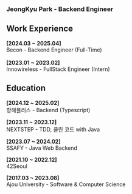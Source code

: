 <h3>JeongKyu Park - Backend Engineer</h3>

<h2>Work Experience</h2>

**[2024.03 ~ 2025.04]**<br>
Becon - Backend Engineer (Full-Time) <br><br>
**[2023.01 ~ 2023.02]**<br>
Innowireless - FullStack Engineer (Intern)

<h2>Education</h2>

**[2024.12 ~ 2025.02]**<br>
항해플러스 - Backend (Typescript) <br>

**[2023.11 ~ 2023.12]**<br>
NEXTSTEP - TDD, 클린 코드 with Java <br>

**[2023.07 ~ 2024.02]**<br>
SSAFY - Java Web Backend<br>

**[2021.10 ~ 2022.12]**<br>
42Seoul

**[2017.03 ~ 2023.08]**<br>
Ajou University - Software & Computer Science
